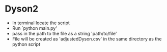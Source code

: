 # Dyson2

- In terminal locate the script
- Run `python main.py'
- pass in the path to the file as a string 'path/to/file'
- File will be created as 'adjustedDyson.csv' in the same directory as the python script
